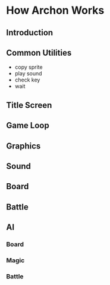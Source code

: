 # How Archon Works

## Introduction

## Common Utilities
- copy sprite
- play sound
- check key
- wait

## Title Screen

## Game Loop

## Graphics

## Sound

## Board

## Battle

## AI

### Board

### Magic

### Battle
